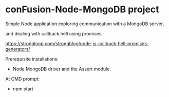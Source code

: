 # conFusion-Node-MongoDB project

Simple Node application exploring communication with a MongoDB server,

and dealing with callback hell using promises. 

https://strongloop.com/strongblog/node-js-callback-hell-promises-generators/

Prerequisite installations: 

* Node MongoDB driver and the Assert module.

At CMD prompt:

* npm start 



